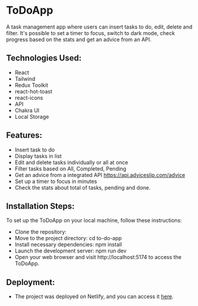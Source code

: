 # ToDoApp

A task management app where users can insert tasks to do, edit, delete and filter. It's possible to set a timer to focus, switch to dark mode, check progress based on the stats and get an advice from an API.

## Technologies Used:

- React
- Tailwind
- Redux Toolkit
- react-hot-toast
- react-icons
- API
- Chakra UI
- Local Storage
  
## Features:

- Insert task to do
- Display tasks in list
- Edit and delete tasks individually or all at once
- Filter tasks based on All, Completed, Pending
- Get an advice from a integrated API https://api.adviceslip.com/advice
- Set up a timer to focus in minutes
- Check the stats about total of tasks, pending and done. 


## Installation Steps:

To set up the ToDoApp on your local machine, follow these instructions:

- Clone the repository: 
- Move to the project directory: cd to-do-app
- Install necessary dependencies: npm install
- Launch the development server: npm run dev
- Open your web browser and visit http://localhost:5174 to access the ToDoApp.

## Deployment:

- The project was deployed on Netlify, and you can access it [here](https://todo.ingridtech.com/).
